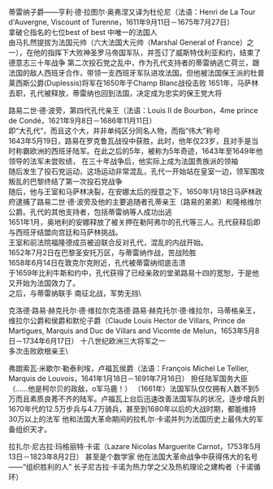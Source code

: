 
蒂雷纳子爵——亨利·德·拉图尔·奥弗涅又译为杜伦尼（法语：Henri de La Tour d'Auvergne, Viscount of Turenne，1611年9月11日－1675年7月27日）\
拿破仑指名的七位best of best 中唯一的法国人\
由马扎然提拔为法国元帅（六大法国大元帅（Marshal General of France）之一），在他的指挥下大败神圣罗马帝国军队，并签订了威斯特伐利亚和约，结束了德意志三十年战争
第二次投石党之乱中，作为孔代支持者的蒂雷纳逃亡荷兰，跟法国的敌人西班牙合作，带领一支西班牙军队进攻法国。但他被法国保王派的杜普莱西斯公爵(Duplessis)将军在1650年于Champ Blanc战役击败
1651年，马萨林去职，孔代被释放，蒂雷纳也回到法国，决定成为忠实的保王党大将

路易二世·德·波旁，第四代孔代亲王（法语：Louis II de Bourbon，4me prince de Condé，1621年9月8日－1686年11月11日）\
即“大孔代”，而且这个大，并非单纯区分同名人物，而指“伟大”称号\
1643年5月19日，路易在罗克鲁瓦战役中获胜，此时，他年仅23岁，且对手是当时称霸欧洲的西班牙陆军。在此之后的5年，被称为5年奇迹，1643年至1649年他领导的法军未尝败绩，
在三十年战争后，他实际上成为法国贵族派的领袖\
随后发生了投石党运动，这场运动非常混乱，孔代一开始站在皇室一边，领军围攻叛乱的巴黎终结了第一次投石党战争\
随后，他与王室和马萨林决裂，在安娜太后的授意之下，1650年1月18日马萨林政府逮捕了路易二世·德·波旁及他的主要追随者孔蒂亲王（路易的弟弟）和隆格维尔公爵。孔代的其他支持者，包括蒂雷纳等人成功出逃\
1651年1月，奥地利的安娜释放了被关押在勒阿弗尔的孔代等三人。孔代获释后即与西班牙结盟向宫廷和马萨林挑战。\
王室和前法院福隆德成员被迫联合反对孔代，混乱的内战开始。\
1652年7月2日在巴黎圣安托万区，与蒂雷纳作战，苦战险胜\
1658年6月14日在敦克尔克附近，孔代被蒂雷纳彻底击溃\
于1659年比利牛斯和约中，孔代获得了已经亲政的堂弟路易十四的宽恕，于是他又开始为法国效力了。\
之后，与蒂雷纳联手 南征北战，军势无挡\

克洛德·路易·赫克托尔·德·维拉尔克洛德·路易·赫克托尔·德·维拉尔，马蒂格亲王，维拉尔公爵和侯爵和默伦子爵（Claude Louis Hector de Villars, Prince de Martigues, Marquis and Duc de Villars and Vicomte de Melun，1653年5月8日－1734年6月17日）
十八世纪欧洲三大将军之一\
多次击败欧根亲王\


弗朗索瓦·米歇尔·勒泰利埃，卢福瓦侯爵（法语：François Michel Le Tellier, Marquis de Louvois，1641年1月18日－1691年7月16日）
担任陆军国务大臣（……他是柯尔贝的政敌，o军马鹿！）
（1661年）法国军队仅仅拥有人数不到5万而且素质良莠不齐的陆军。卢福瓦上台后迅速改善法国军队的状况，逐步增兵到1670年代的12.5万步兵与4.7万骑兵，甚至到1680年以后的大战时期，都能维持30万以上的法军
他和法国大革命期间的拉札尔·卡诺并列为法国历史上最伟大的军备组织天才。

拉扎尔·尼古拉·玛格丽特·卡诺（Lazare Nicolas Marguerite Carnot，1753年5月13日－1823年8月2日）
甚至是个数学家
他在法国大革命战争中获得伟大的名号——“组织胜利的人”
长子尼古拉·卡诺为热力学之父及热机理论之建构者（卡诺循环）
